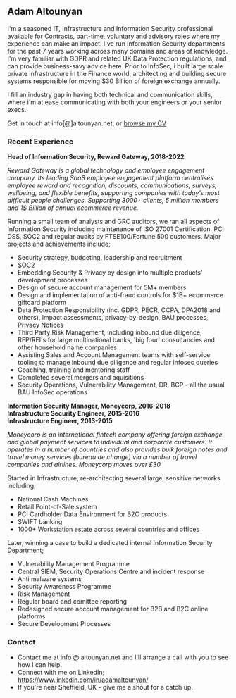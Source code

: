 ## Adam Altounyan

I'm a seasoned IT, Infrastructure and Information Security professional available for Contracts, part-time, voluntary and advisory roles where my experience can make an impact. I've run Information Security departments for the past 7 years working across many domains and areas of knowledge. I'm very familiar with GDPR and related UK Data Protection regulations, and can provide business-savy advice here. Prior to InfoSec, i built large scale private infrastructure in the Finance world, architecting and building secure systems responsible for moving $30 Billion of foreign exchange annually. 

I fill an industry gap in having both technical and communication skills, where i'm at ease communicating with both your engineers or your senior execs. 

Get in touch at info[@]altounyan.net, or [browse my CV](https://docs.google.com/document/d/184h3BdbTp23G_-b-9EpNDKNY1J8fnJciJT-W_84gInc/edit?usp=sharing)

### Recent Experience

**Head of Information Security, Reward Gateway, 2018-2022**  

*Reward Gateway is a global technology and employee engagement company. Its leading SaaS employee engagement platform centralises employee reward and recognition, discounts, communications, surveys, wellbeing, and flexible benefits, supporting companies with today’s most difficult people challenges. Supporting 3000+ clients, 5 million members and 1$ Billion of annual ecommerce revenue.*

Running a small team of analysts and GRC auditors, we ran all aspects of Information Security including maintenance of ISO 27001 Certification, PCI DSS, SOC2 and regular audits by FTSE100/Fortune 500 customers. Major projects and achievements include;

* Security strategy, budgeting, leadership and recruitment
* SOC2 
* Embedding Security & Privacy by design into multiple products' development processes
* Design of secure account management for 5M+ members
* Design and implementation of anti-fraud controls for $1B+ ecommerce giftcard platform
* Data Protection Responsibility (inc. GDPR, PECR, CCPA, DPA2018 and others), impact assessments, privacy-by-design, BAU processes, Privacy Notices
* Third Party Risk Management, including inbound due diligence, RFP/RFI's for large multinational banks, 'big four' consultancies and other household name companies. 
* Assisting Sales and Account Management teams with self-service tooling to manage inbound due diligence and regular infosec queries
* Coaching, training and mentoring staff
* Completed several mergers and aquisitions 
* Security Operations, Vulnerability Management, DR, BCP - all the usual BAU InfoSec operations

**Information Security Manager, Moneycorp, 2016-2018**  
**Infrastructure Security Engineer, 2015-2016**  
**Infrastructure Engineer, 2013-2015**  

*Moneycorp is an international fintech company offering foreign exchange and global payment services to individual and corporate customers. It operates in a number of countries and also provides bulk foreign notes and travel money services (bureau de change) via a number of travel companies and airlines. Moneycorp moves over £30*

Started in Infrastructure, re-architecting several large, sensitive networks including;

* National Cash Machines
* Retail Point-of-Sale system
* PCI Cardholder Data Environment for B2C products
* SWIFT banking
* 1000+ Workstation estate across several countries and offices

Later, winning a case to build a dedicated internal Information Security Department;

* Vulnerability Management Programme
* Central SIEM, Security Operations Centre and incident response
* Anti malware systems
* Security Awareness Programme
* Risk Management
* Regular board and comittee reporting
* Redesigned secure account management for B2B and B2C online platforms
* Secure Development Processes

### Contact

* Contact me at info @ altounyan.net and I'll arrange a call with you to see how I can help. 
* Connect with me on LinkedIn; https://www.linkedin.com/in/adamaltounyan/
* If you're near Sheffield, UK - give me a shout for a catch up. 



